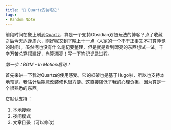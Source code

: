```yaml
---
title: "📗 Quartz安装笔记"
tags: 
- Random Note
---
```


前段时间在象上刷到[Quartz](https://github.com/jackyzha0/quartz)，算是一个支持Obsidian双链玩法的博客？点了收藏之后今天适逢周六，刚好呢又到了晚上十一点（人家的一个不干正事又不打算睡觉的时间），虽然呢也没有什么笔记要整理，但是就是看到漂亮的东西想试一试。千辛万苦总算搭建好，尚算漂亮！写一下笔记记录过程。

*第一步：BGM - In Motion启动！*

首先来讲一下我对Quartz的使用感受。它的框架也是基于Hugo啦，所以也支持本地预览，我估计后期魔改装修也很方便。这直接降低了我的心理负担，因为算是一个很熟悉的东西。

它默认支持：
1. 本地搜索
2. 夜间模式
3. 文章目录（可以修改）